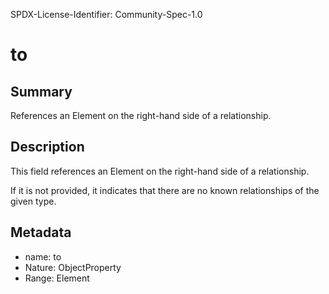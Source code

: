 SPDX-License-Identifier: Community-Spec-1.0

# to

## Summary

References an Element on the right-hand side of a relationship.

## Description

This field references an Element on the right-hand side of a relationship.

If it is not provided, it indicates that there are no known relationships of
the given type.

## Metadata

- name: to
- Nature: ObjectProperty
- Range: Element
